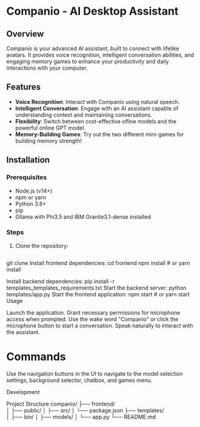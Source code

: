 # Companio - AI Desktop Assistant

## Overview
Companio is your advanced AI assistant, built to connect with lifelike avatars. It provides voice recognition, intelligent conversation abilities, and engaging memory games to enhance your productivity and daily interactions with your computer.

## Features
- **Voice Recognition**: Interact with Companio using natural speech.
- **Intelligent Conversation**: Engage with an AI assistant capable of understanding context and maintaining conversations.
- **Flexibility**: Switch between cost-effective ofline models and the powerful online GPT model.
- **Memory-Building Games**: Try out the two different mini-games for building memory strength!

## Installation

### Prerequisites
- Node.js (v14+)
- npm or yarn
- Python 3.8+
- pip
- Ollama with Phi3.5 and IBM Granite3.1-dense installed

### Steps
1. Clone the repository:
   ```bash
git clone <repository-url>
Install frontend dependencies:
cd frontend
npm install  # or yarn install

Install backend dependencies:
pip install -r templates_templates_requirements.txt
Start the backend server:
python templates/app.py
Start the frontend application:
npm start  # or yarn start
Usage

Launch the application.
Grant necessary permissions for microphone access when prompted.
Use the wake word "Companio" or click the microphone button to start a conversation.
Speak naturally to interact with the assistant.

# Commands

Use the navigation buttons in the UI to navigate to the model selection settings, background selector, chatbox, and games menu.


Development

Project Structure
companio/
├── frontend/         
│   ├── public/
│   ├── src/
│   └── package.json
├── templates/         
│   ├── bin/
│   ├── models/
│   └── app.py
└── README.md
